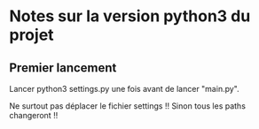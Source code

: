 # Notes sur la version python3 du projet

## Premier lancement

Lancer python3 settings.py une fois avant de lancer "main.py".

Ne surtout pas déplacer le fichier settings !! Sinon tous les paths changeront !!
